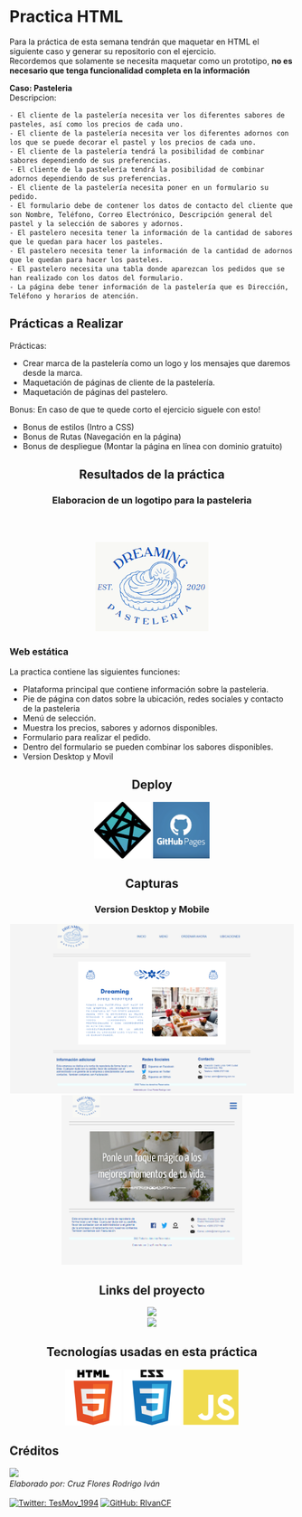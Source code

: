 # Practica HTML 
Para la práctica de esta semana tendrán que maquetar en HTML el siguiente caso y generar su repositorio con el ejercicio.<br>
Recordemos que solamente se necesita maquetar como un prototipo, **no es necesario que tenga funcionalidad completa en la información** <br>

**Caso: Pasteleria** <br>
Descripcion:
```
- El cliente de la pastelería necesita ver los diferentes sabores de pasteles, así como los precios de cada uno.
- El cliente de la pastelería necesita ver los diferentes adornos con los que se puede decorar el pastel y los precios de cada uno.
- El cliente de la pastelería tendrá la posibilidad de combinar sabores dependiendo de sus preferencias.
- El cliente de la pastelería tendrá la posibilidad de combinar adornos dependiendo de sus preferencias.
- El cliente de la pastelería necesita poner en un formulario su pedido.
- El formulario debe de contener los datos de contacto del cliente que son Nombre, Teléfono, Correo Electrónico, Descripción general del pastel y la selección de sabores y adornos.
- El pastelero necesita tener la información de la cantidad de sabores que le quedan para hacer los pasteles.
- El pastelero necesita tener la información de la cantidad de adornos que le quedan para hacer los pasteles.
- El pastelero necesita una tabla donde aparezcan los pedidos que se han realizado con los datos del formulario.
- La página debe tener información de la pastelería que es Dirección, Teléfono y horarios de atención.
```

## Prácticas a Realizar

Prácticas:
- Crear marca de la pastelería como un logo y los mensajes que daremos desde la marca.
- Maquetación de páginas de cliente de la pastelería.
- Maquetación de páginas del pastelero.

Bonus:
En caso de que te quede corto el ejercicio siguele con esto!
- Bonus de estilos (Intro a CSS)
- Bonus de Rutas (Navegación en la página)
- Bonus de despliegue (Montar la página en línea con dominio gratuito)

<h2 align=center>Resultados de la práctica</h2>
<h3 align='center'>Elaboracion de un logotipo para la pasteleria</h3><br><br>
<p align='center'>
<img src="https://github.com/RIvanCF/LaunchXLATAM_S2/blob/main/images/Logo.png" width="200">
</p>

<h3>Web estática</h3>

La practica contiene las siguientes funciones: 
- Plataforma principal que contiene información sobre la pasteleria. 
- Pie de página con datos sobre la ubicación, redes sociales y contacto de la pasteleria
- Menú de selección. 
- Muestra los precios, sabores y adornos disponibles.
- Formulario para realizar el pedido. 
- Dentro del formulario se pueden combinar los sabores disponibles.
- Version Desktop y Movil

<h2 align='center'>Deploy</h2>
<p align='center'>
<img src="https://github.com/RIvanCF/LaunchXLATAM_S2/blob/main/images/netlify-3629537-3032320.png" title="Netlify" width="100" height="100">
<img src="https://github.com/RIvanCF/LaunchXLATAM_S2/blob/main/images/github-pages-examples.png" title="GitHubPages" width="100" height="100">

<h2 align='center'>Capturas</h2>
<h3 align='center'>Version Desktop y Mobile</h3>
<p align='center'>
<img src="https://github.com/RIvanCF/LaunchXLATAM_S2/blob/main/images/Capturas/Captura_1.png" height="300">
<img src="https://github.com/RIvanCF/LaunchXLATAM_S2/blob/main/images/Capturas/Captura_1_Responsive.png" height="300">
</p>

<h2 align='center'>Links del proyecto</h2>
<p align='center'>
<a href="https://rivancf.github.io/LaunchXLATAM_S2/index.html"><img src="https://img.shields.io/badge/Practica%20HTML-GitHub%20Pages-blue" height="30"></a><br>
<a href="https://bright-puffpuff-95a437.netlify.app/index.html"><img src="https://img.shields.io/badge/Practica%20HTML-Netlify-blue" height="30"></a>
</p>

<h2 align='center'>Tecnologías usadas en esta práctica</h2>
<p align='center'>
<a href="https://github.com/RIvanCF/LaunchXLATAM_S2/blob/3e8ea81e99071db662ffa1e1ff53ed803ebaeb1b/index.html"><img src="https://github.com/devicons/devicon/blob/master/icons/html5/html5-original-wordmark.svg" title="HTML" alt="HTML" width="100" height="100"/></a>
<a href="https://github.com/RIvanCF/LaunchXLATAM_S2/blob/main/style.css"><img src="https://github.com/devicons/devicon/blob/master/icons/css3/css3-original-wordmark.svg" title="CSS" alt="CSS" width="100" height="100"/></a>
<a href="https://github.com/RIvanCF/LaunchXLATAM_S2/blob/main/index.js"><img src="https://github.com/devicons/devicon/blob/master/icons/javascript/javascript-plain.svg" title="JavaScript" alt="JavaScript" width="100" height="100"/></a>
</p>

## Créditos 
<img src="https://media.giphy.com/media/qgQUggAC3Pfv687qPC/giphy.gif" width="280"><br>
<em>Elaborado por: Cruz Flores Rodrigo Iván</em><br><br>
[![Twitter: TesMov_1994](https://img.shields.io/twitter/follow/TesMov_1994?style=social)](https://www.twitter.com/TesMov_1994)
[![GitHub: RIvanCF](https://img.shields.io/github/followers/RIvanCF?style=social)](https://github.com/RIvanCF)
